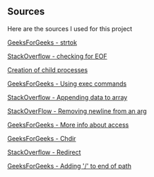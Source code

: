 Sources
---

Here are the sources I used for this project

[GeeksForGeeks - strtok](https://www.geeksforgeeks.org/strtok-strtok_r-functions-c-examples/)

[StackOverflow - checking for EOF](https://stackoverflow.com/questions/64958306/recognizing-eof-vs-newline-in-getline-in-c)

[Creation of child processes](https://pages.cs.wisc.edu/~remzi/OSTEP/cpu-api.pdf)

[GeeksForGeeks - Using exec commands](https://www.geeksforgeeks.org/exec-family-of-functions-in-c/)

[StackOverflow - Appending data to array](https://stackoverflow.com/questions/26208788/can-someone-explain-how-to-append-an-element-to-an-array-in-c-programming)

[StackOverFlow - Removing newline from an arg](https://stackoverflow.com/questions/9628637/how-can-i-get-rid-of-n-from-string-in-c)

[GeeksForGeeks - More info about access](https://www.geeksforgeeks.org/access-command-in-linux-with-examples/)

[GeeksForGeeks - Chdir](https://www.geeksforgeeks.org/chdir-in-c-language-with-examples/)

[StackOverflow - Redirect](https://stackoverflow.com/questions/14543443/in-c-how-do-you-redirect-stdin-stdout-stderr-to-files-when-making-an-execvp-or)

[GeeksForGeeks - Adding '/' to end of path](https://www.geeksforgeeks.org/strcat-in-c/)
